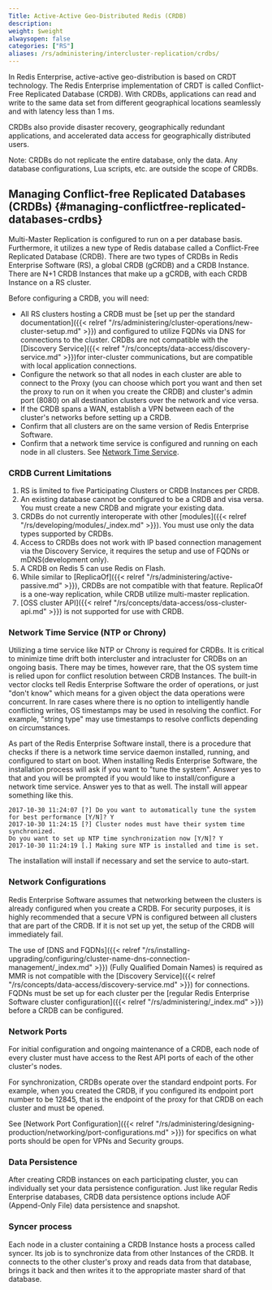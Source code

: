 ```yaml
---
Title: Active-Active Geo-Distributed Redis (CRDB)
description:
weight: $weight
alwaysopen: false
categories: ["RS"]
aliases: /rs/administering/intercluster-replication/crdbs/
---
```

In Redis Enterprise, active-active geo-distribution is based on CRDT technology.
The Redis Enterprise implementation of CRDT is called Conflict-Free Replicated Database (CRDB).
With CRDBs, applications can read and write to the same data set from different geographical locations
seamlessly and with latency less than 1 ms.

CRDBs also provide disaster recovery, geographically redundant applications, and accelerated data access for geographically distributed users.

Note: CRDBs do not replicate the entire database, only the data. Any
database configurations, Lua scripts, etc. are outside the scope of
CRDBs.

## Managing Conflict-free Replicated Databases (CRDBs) {#managing-conflictfree-replicated-databases-crdbs}

Multi-Master Replication is configured to run on a per database basis.
Furthermore, it utilizes a new type of Redis database called a
Conflict-Free Replicated Database (CRDB). There are two types of CRDBs
in Redis Enterprise Software (RS), a global CRDB (gCRDB) and a CRDB
Instance. There are N+1 CRDB Instances that make up a gCRDB, with each
CRDB Instance on a RS cluster.

Before configuring a CRDB, you will need:

- All RS clusters hosting a CRDB must be [set up per the standard
    documentation]({{< relref "/rs/administering/cluster-operations/new-cluster-setup.md" >}})
    and configured to utilize FQDNs via DNS for connections to the
    cluster. CRDBs are not compatible with the [Discovery
    Service]({{< relref "/rs/concepts/data-access/discovery-service.md" >}})for
    inter-cluster communications, but are compatible with local
    application connections.
- Configure the network so that all nodes in each cluster are able to
    connect to the Proxy (you can choose which port you want and then
    set the proxy to run on it when you create the CRDB) and cluster's
    admin port (8080) on all destination clusters over the network and
    vice versa.
- If the CRDB spans a WAN, establish a VPN between each of the
    cluster's networks before setting up a CRDB.
- Confirm that all clusters are on the same version of Redis
    Enterprise Software.
- Confirm that a network time service is configured and running on
    each node in all clusters. See [Network Time
    Service](#network-time-service-ntp-or-chrony).

### CRDB Current Limitations

1. RS is limited to five Participating Clusters or CRDB Instances per
    CRDB.
1. An existing database cannot be configured to be a CRDB and visa
    versa. You must create a new CRDB and migrate your existing data.
1. CRDBs do not currently interoperate with other [modules]({{< relref "/rs/developing/modules/_index.md" >}}). You must use only the data types supported by
    CRDBs.
1. Access to CRDBs does not work with IP based connection management
    via the Discovery Service, it requires the setup and use of FQDNs or
    mDNS(development only).
1. A CRDB on Redis 5 can use Redis on Flash.
1. While similar to
    [ReplicaOf]({{< relref "/rs/administering/active-passive.md" >}}),
    CRDBs are not compatible with that feature. ReplicaOf is a one-way
    replication, while CRDB utilize multi-master replication.
1. [OSS cluster API]({{< relref "/rs/concepts/data-access/oss-cluster-api.md" >}}) is not supported
    for use with CRDB.

### Network Time Service (NTP or Chrony)

Utilizing a time service like NTP or Chrony is required for CRDBs. It is
critical to minimize time drift both intercluster and intracluster for
CRDBs on an ongoing basis. There may be times, however rare, that the OS
system time is relied upon for conflict resolution between CRDB
Instances. The built-in vector clocks tell Redis Enterprise Software the
order of operations, or just "don't know" which means for a given object
the data operations were concurrent. In rare cases where there is no
option to intelligently handle conflicting writes, OS timestamps may be
used in resolving the conflict. For example, "string type" may use
timestamps to resolve conflicts depending on circumstances.

As part of the Redis Enterprise Software install, there is a procedure
that checks if there is a network time service daemon installed,
running, and configured to start on boot. When installing Redis
Enterprise Software, the installation process will ask if you want to
"tune the system". Answer yes to that and you will be prompted if you
would like to install/configure a network time service. Answer yes to
that as well. The install will appear something like this.

```src
2017-10-30 11:24:07 [?] Do you want to automatically tune the system for best performance [Y/N]? Y
2017-10-30 11:24:15 [?] Cluster nodes must have their system time synchronized.
Do you want to set up NTP time synchronization now [Y/N]? Y
2017-10-30 11:24:19 [.] Making sure NTP is installed and time is set.
```

The installation will install if necessary and set the service to
auto-start.

### Network Configurations

Redis Enterprise Software assumes that networking between the clusters
is already configured when you create a CRDB. For security purposes, it
is highly recommended that a secure VPN is configured between all
clusters that are part of the CRDB. If it is not set up yet, the setup
of the CRDB will immediately fail.

The use of [DNS and
FQDNs]({{< relref "/rs/installing-upgrading/configuring/cluster-name-dns-connection-management/_index.md" >}})
(Fully Qualified Domain Names) is required as MMR is not compatible with
the [Discovery
Service]({{< relref "/rs/concepts/data-access/discovery-service.md" >}})
for connections. FQDNs must be set up for each cluster per the [regular
Redis Enterprise Software cluster
configuration]({{< relref "/rs/administering/_index.md" >}})
before a CRDB can be configured.

### Network Ports

For initial configuration and ongoing maintenance of a CRDB, each node
of every cluster must have access to the Rest API ports of each of the
other cluster's nodes.

For synchronization, CRDBs operate over the standard endpoint ports. For
example, when you created the CRDB, if you configured its endpoint port
number to be 12845, that is the endpoint of the proxy for that CRDB on
each cluster and must be opened.

See [Network Port
Configuration]({{< relref "/rs/administering/designing-production/networking/port-configurations.md" >}})
for specifics on what ports should be open for VPNs and Security groups.

### **Data Persistence**

After creating CRDB instances on each participating cluster, you can
individually set your data persistence configuration. Just like regular
Redis Enterprise databases, CRDB data persistence options include AOF
(Append-Only File) data persistence and
snapshot.

### Syncer process

Each node in a cluster containing a CRDB Instance hosts a process called
syncer. Its job is to synchronize data from other Instances of the CRDB.
It connects to the other cluster's proxy and reads data from that
database, brings it back and then writes it to the appropriate master
shard of that database.
